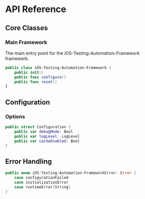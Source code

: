# API Reference

## Core Classes

### Main Framework

The main entry point for the iOS-Testing-Automation-Framework framework.

```swift
public class iOS-Testing-Automation-Framework {
    public init()
    public func configure()
    public func reset()
}
```

## Configuration

### Options

```swift
public struct Configuration {
    public var debugMode: Bool
    public var logLevel: LogLevel
    public var cacheEnabled: Bool
}
```

## Error Handling

```swift
public enum iOS-Testing-Automation-FrameworkError: Error {
    case configurationFailed
    case initializationError
    case runtimeError(String)
}
